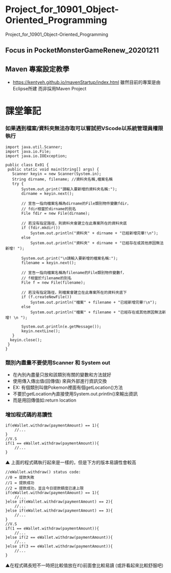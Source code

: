 # Project_for_10901_Object-Oriented_Programming
 Project_for_10901_Object-Oriented_Programming

## Focus in PocketMonsterGameRenew_20201211

## Maven 專案設定教學
+ https://kentyeh.github.io/mavenStartup/index.html
雖然目前的專案是由Eclipse所建 而非採用Maven Project

# 課堂筆記

### 如果遇到檔案/資料夾無法存取可以嘗試把VScode以系統管理員權限執行
 
 ```java=
import java.util.Scanner;
import java.io.File;
import java.io.IOException;

public class Ex01 {
  public static void main(String[] args) {
	Scanner keyin = new Scanner(System.in); 
	String dirname, filename; //資料夾名稱,檔案名稱
	try {
		System.out.print("請輸入要新增的資料夾名稱:");
		dirname = keyin.next();

		// 宣告一指向檔案名稱為dirname的File類別物件變數fdir，
        // fdir相當於dirname的別名
		File fdir = new File(dirname);
        
        // 若沒有指定路徑，則資料夾會建立在此專案所在的資料夾底
		if (fdir.mkdir())
			System.out.println("資料夾" + dirname + "已經新增完畢!\n");
		else
			System.out.println("資料夾" + dirname + "已經存在或其他原因無法新增! ");

		System.out.print("\n請輸入要新增的檔案名稱:");
		filename = keyin.next();

		// 宣告一指向檔案名稱為filename的File類別物件變數f，
        // f相當於filename的別名
		File f = new File(filename);
           
        // 若沒有指定路徑，則檔案會建立在此專案所在的資料夾底下
		if (f.createNewFile())
			System.out.println("檔案" + filename + "已經新增完畢!\n");
		else
			System.out.println("檔案" + filename + "已經存在或其他原因無法新增! \n ");

		System.out.println(e.getMessage());
		keyin.nextLine();
	}
   keyin.close();
  }
}

 ```

### 類別內盡量不要使用Scanner 和 System out
+ 在內別內盡量只放和該類別有關的變數和方法就好
+ 使用傳入傳出值(回傳值) 來與外部進行資訊交換
+ EX: 有個類別叫做Pokemon裡面有個getLocation()方法
+ 不要於getLocation內直接使用System.out.println()來輸出資訊
+ 而是用回傳值如:return location

### 增加程式碼的易讀性
```java=
if(eWallet.withdraw(paymentAmount) == 1){
    //...
}
//V.S
if(1 == eWallet.withdraw(paymentAmount)){
    //...
}
```

▲ 上面的程式碼執行起來是一樣的，但是下方的版本易讀性會較高

```java=
//eWallet.withdraw() status code:
//0 = 提款失敗
//1 = 提款成功
//2 = 提款成功，並且今日提款額度已達上限
if(eWallet.withdraw(paymentAmount) == 1){
    //...
}else if(eWallet.withdraw(paymentAmount) == 2){
    //...
}else if(eWallet.withdraw(paymentAmount) == 3){
    //...
}
//V.S
if(1 == eWallet.withdraw(paymentAmount)){
    //...
}else if(2 == eWallet.withdraw(paymentAmount)){
    //...
}else if(3 == eWallet.withdraw(paymentAmount)){
    //...
}
```
▲在程式碼長短不一時把比較值放在if()前面會比較易讀
(或許看起來比較舒服吧)
